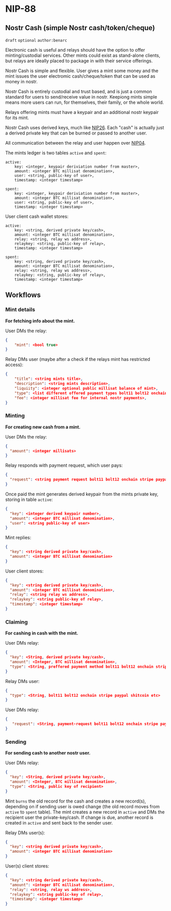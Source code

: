 NIP-88
======

Nostr Cash (simple Nostr cash/token/cheque)
-----------------------------------

`draft` `optional` `author:benarc`

Electronic cash is useful and relays should have the option to offer minting/custodial services. Other mints could exist as stand-alone clients, but relays are ideally placed to package in with their service offerings.

Nostr Cash is simple and flexible. User gives a mint some money and the mint issues the user electromic cash/cheque/token that can be used as money in nostr.

Nostr Cash is entirely custodial and trust based, and is just a common standard for users to send/receive value in nostr. Keepiong mints simple means more users can run, for themselves, their family, or the whole world.

Relays offering mints must have a keypair and an additional nostr keypair for its mint.

Nostr Cash uses derived keys, much like [NIP26](https://github.com/nostr-protocol/nips/blob/master/26.md). Each "cash" is actually just a derived private key that can be burned or passed to another user.

All communication between the relay and user happen over [NIP04](https://github.com/nostr-protocol/nips/blob/master/04.md).

The mints ledger is two tables `active` and `spent`:

```
active:
    key: <integer, keypair deriviation number from master>, 
    amount: <integer BTC millisat denomination>, 
    user: <string, public-key of user>,
    timestamp: <integer timestamp>

spent:
    key: <integer, keypair deriviation number from master>, 
    amount: <integer BTC millisat denomination>, 
    user: <string, public-key of user>,
    timestamp: <integer timestamp>
```

User client cash wallet stores:

```
active:
    key: <string, derived private key/cash>, 
    amount: <integer BTC millisat denomination>, 
    relay: <string, relay ws address>,
    relaykey: <string, public-key of relay>,
    timestamp: <integer timestamp>

spent:
    key: <string, derived private key/cash>, 
    amount: <integer BTC millisat denomination>, 
    relay: <string, relay ws address>,
    relaykey: <string, public-key of relay>,
    timestamp: <integer timestamp> 
```

## Workflows

### Mint details 

**For fetching info about the mint.**

User DMs the relay:

```json
{
    "mint": <bool true>
}
```

Relay DMs user (maybe after a check if the relays mint has restricted access):

```json
{
    "title": <string mints title>,
    "description": <string mints description>,
    "liquiity": <integer optional public millisat balance of mint>,
    "type": <list different offered payment types bolt11 bolt12 onchain stripe paypal shitcoin etc>,
    "fee": <integer millisat fee for internal nostr payments>,
}
```

### Minting

**For creating new cash from a mint.**

User DMs the relay:

```json
{
  "amount": <integer millisats>
}
```

Relay responds with payment request, which user pays:
    
```json
{
  "request": <string payment request bolt11 bolt12 onchain stripe paypal shitcoin etc>
}
```

Once paid the mint generates derived keypair from the mints private key, storing in table `active`:

```json
{
  "key": <integer derived keypair number>,
  "amount": <integer BTC millisat denomination>, 
  "user": <string public-key of user>
}
```

Mint replies:

```json
{
  "key": <string derived private key/cash>,
  "amount": <integer BTC millisat denomination>
}
```

User client stores:

```json
{
  "key": <string derived private key/cash>,
  "amount": <integer BTC millisat denomination>,
  "relay": <string relay ws address>,
  "relaykey": <string public-key of relay>,
  "timestamp": <integer timestamp>
}
```

### Claiming

**For cashing in cash with the mint.**

User DMs relay:

```json
{
  "key": <String, derived private key/cash>,
  "amount": <Integer, BTC millisat denomination>,
  "type": <String, preffered payment method bolt11 bolt12 onchain stripe paypal shitcoin etc>
}
```

Relay DMs user:

```json
{
  "type": <String, bolt11 bolt12 onchain stripe paypal shitcoin etc>
}
```

User DMs relay:

```json
{
   "request": <String, payment-request bolt11 bolt12 onchain stripe paypal shitcoin etc>,
}
```

### Sending

**For sending cash to another nostr user.**

User DMs relay:

```json
{
  "key": <String, derived private key/cash>,
  "amount": <Integer, BTC millisat denomination>,
  "type": <String, public key of recipient>
}
```

Mint `burns` the old record for the cash and creates a new record(s), depending on if sending user is owed change (the old record moves from `active` to `spent` table). The mint creates a new record in `active` and DMs the recipient user the private-key/cash. If change is due, another record is created in `active` and sent back to the sender user.

Relay DMs user(s):

```json
{
  "key": <string derived private key/cash>,
  "amount": <integer BTC millisat denomination>
}
```

User(s) client stores:

```json
{
  "key": <string derived private key/cash>,
  "amount": <integer BTC millisat denomination>,
  "relay": <string, relay ws address>,
  "relaykey": <string public-key of relay>,
  "timestamp": <integer timestamp>
}
```
